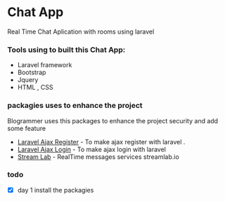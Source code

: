 # Chat App

Real Time Chat Aplication with rooms  using laravel 

### Tools using to built this Chat App:
  - Laravel framework 
  - Bootstrap
  - Jquery
  - HTML , CSS


### packagies uses to enhance the project 

Blogrammer uses this packages to enhance the project security and add some feature 

* [Laravel Ajax Register](https://github.com/zizohassan/laravel-ajax-register) -  To make ajax register with laravel .
* [Laravel Ajax Login](https://github.com/zizohassan/laravel-ajax-login) -  To make ajax login with laravel
* [Stream Lab](https://github.com/streamlab-io/5dmatweb-streamlab) -  RealTime messages services streamlab.io

### todo

- [x] day 1 install the packagies  


